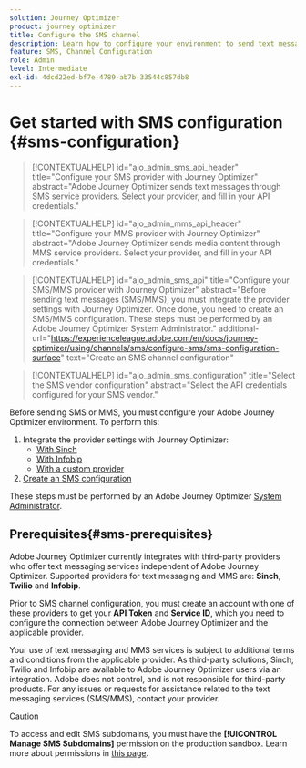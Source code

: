 ```yaml
---
solution: Journey Optimizer
product: journey optimizer
title: Configure the SMS channel
description: Learn how to configure your environment to send text messages with Journey Optimizer
feature: SMS, Channel Configuration
role: Admin
level: Intermediate
exl-id: 4dcd22ed-bf7e-4789-ab7b-33544c857db8
---
```

# Get started with SMS configuration {#sms-configuration}

>[!CONTEXTUALHELP]
>id="ajo_admin_sms_api_header"
>title="Configure your SMS provider with Journey Optimizer"
>abstract="Adobe Journey Optimizer sends text messages through SMS service providers. Select your provider, and fill in your API credentials."

>[!CONTEXTUALHELP]
>id="ajo_admin_mms_api_header"
>title="Configure your MMS provider with Journey Optimizer"
>abstract="Adobe Journey Optimizer sends media content through MMS service providers. Select your provider, and fill in your API credentials."

>[!CONTEXTUALHELP]
>id="ajo_admin_sms_api"
>title="Configure your SMS/MMS provider with Journey Optimizer"
>abstract="Before sending text messages (SMS/MMS), you must integrate the provider settings with Journey Optimizer. Once done, you need to create an SMS/MMS configuration. These steps must be performed by an Adobe Journey Optimizer System Administrator."
>additional-url="https://experienceleague.adobe.com/en/docs/journey-optimizer/using/channels/sms/configure-sms/sms-configuration-surface" text="Create an SMS channel configuration"

>[!CONTEXTUALHELP]
>id="ajo_admin_sms_configuration"
>title="Select the SMS vendor configuration"
>abstract="Select the API credentials configured for your SMS vendor."

Before sending SMS or MMS, you must configure your Adobe Journey Optimizer environment. To perform this:

1. Integrate the provider settings with Journey Optimizer:
    * [With Sinch](sms-configuration-sinch.md)
    * [With Infobip](sms-configuration-infobip.md)
    * [With a custom provider](sms-configuration-custom.md)
1. [Create an SMS configuration](sms-configuration-surface.md)

These steps must be performed by an Adobe Journey Optimizer [System Administrator](../start/path/administrator.md).

## Prerequisites{#sms-prerequisites}

Adobe Journey Optimizer currently integrates with third-party providers who offer text messaging services independent of Adobe Journey Optimizer. Supported providers for text messaging and MMS are: **Sinch**, **Twilio** and **Infobip**. 

Prior to SMS channel configuration, you must create an account with one of these providers to get your **API Token** and **Service ID**, which you need to configure the connection between Adobe Journey Optimizer and the applicable provider. 

Your use of text messaging and MMS services is subject to additional terms and conditions from the applicable provider. As third-party solutions, Sinch, Twilio and Infobip are available to Adobe Journey Optimizer users via an integration. Adobe does not control, and is not responsible for third-party products. For any issues or requests for assistance related to the text messaging services (SMS/MMS), contact your provider.

>[!CAUTION]
>
>To access and edit SMS subdomains, you must have the **[!UICONTROL Manage SMS Subdomains]** permission on the production sandbox. Learn more about permissions in [this page](../administration/high-low-permissions.md#administration-permissions).
>

